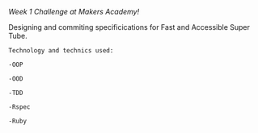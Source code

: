 *Week 1 Challenge at Makers Academy!*

Designing and commiting specificications for
Fast and Accessible Super Tube.

```
Technology and technics used:

-OOP

-OOD

-TDD

-Rspec

-Ruby
```